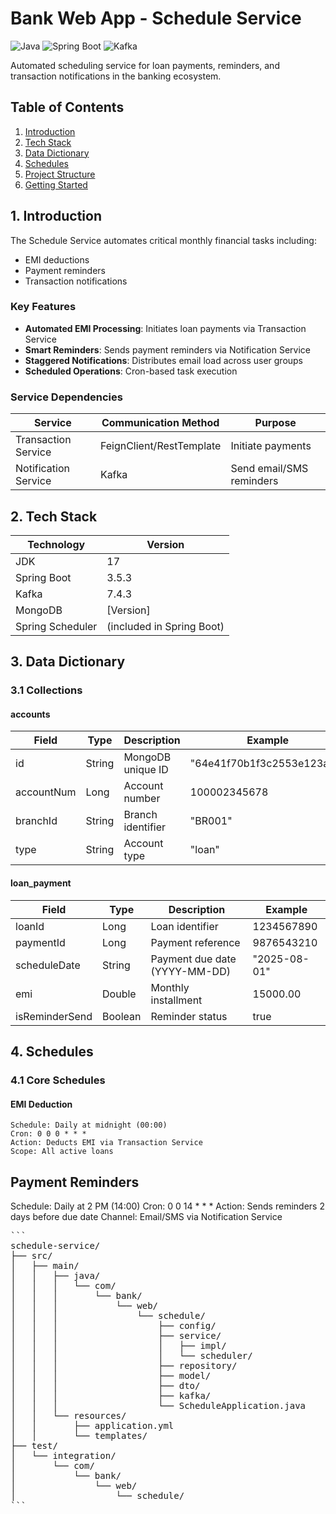 # Bank Web App - Schedule Service

![Java](https://img.shields.io/badge/Java-17-blue)
![Spring Boot](https://img.shields.io/badge/Spring%20Boot-3.5.3-brightgreen)
![Kafka](https://img.shields.io/badge/Kafka-7.4.3-orange)

Automated scheduling service for loan payments, reminders, and transaction notifications in the banking ecosystem.

## Table of Contents
1. [Introduction](#1-introduction)
2. [Tech Stack](#2-tech-stack)
3. [Data Dictionary](#3-data-dictionary)
4. [Schedules](#4-schedules)
5. [Project Structure](#5-project-structure)
6. [Getting Started](#6-getting-started)

## 1. Introduction
The Schedule Service automates critical monthly financial tasks including:
- EMI deductions
- Payment reminders
- Transaction notifications

### Key Features
- **Automated EMI Processing**: Initiates loan payments via Transaction Service
- **Smart Reminders**: Sends payment reminders via Notification Service
- **Staggered Notifications**: Distributes email load across user groups
- **Scheduled Operations**: Cron-based task execution

### Service Dependencies
| Service | Communication Method | Purpose |
|---------|----------------------|---------|
| Transaction Service | FeignClient/RestTemplate | Initiate payments |
| Notification Service | Kafka | Send email/SMS reminders |

## 2. Tech Stack

| Technology | Version |
|------------|---------|
| JDK | 17 |
| Spring Boot | 3.5.3 |
| Kafka | 7.4.3 |
| MongoDB | [Version] |
| Spring Scheduler | (included in Spring Boot) |

## 3. Data Dictionary

### 3.1 Collections

#### accounts
| Field | Type | Description | Example |
|-------|------|-------------|---------|
| id | String | MongoDB unique ID | "64e41f70b1f3c2553e123abc" |
| accountNum | Long | Account number | 100002345678 |
| branchId | String | Branch identifier | "BR001" |
| type | String | Account type | "loan" |

#### loan_payment
| Field | Type | Description | Example |
|-------|------|-------------|---------|
| loanId | Long | Loan identifier | 1234567890 |
| paymentId | Long | Payment reference | 9876543210 |
| scheduleDate | String | Payment due date (YYYY-MM-DD) | "2025-08-01" |
| emi | Double | Monthly installment | 15000.00 |
| isReminderSend | Boolean | Reminder status | true |

## 4. Schedules

### 4.1 Core Schedules

#### EMI Deduction
```properties
Schedule: Daily at midnight (00:00)
Cron: 0 0 0 * * *
Action: Deducts EMI via Transaction Service
Scope: All active loans

```
## Payment Reminders
Schedule: Daily at 2 PM (14:00)
Cron: 0 0 14 * * *
Action: Sends reminders 2 days before due date
Channel: Email/SMS via Notification Service

<pre markdown="1">
```
schedule-service/
├── src/
│   ├── main/
│   │   ├── java/
│   │   │   └── com/
│   │   │       └── bank/
│   │   │           └── web/
│   │   │               └── schedule/
│   │   │                   ├── config/
│   │   │                   ├── service/
│   │   │                   │   ├── impl/
│   │   │                   │   └── scheduler/
│   │   │                   ├── repository/
│   │   │                   ├── model/
│   │   │                   ├── dto/
│   │   │                   ├── kafka/
│   │   │                   └── ScheduleApplication.java
│   │   └── resources/
│   │       ├── application.yml
│   │       └── templates/
├── test/
│   └── integration/
│       └── com/
│           └── bank/
│               └── web/
│                   └── schedule/
```
<pre>